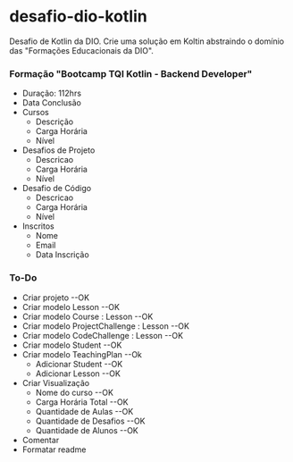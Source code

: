 # desafio-dio-kotlin
 Desafio de Kotlin da DIO. Crie uma solução em Koltin abstraindo o domínio das "Formações Educacionais da DIO".

### Formação "Bootcamp TQI Kotlin - Backend Developer"
- Duração: 112hrs
- Data Conclusão
- Cursos
  - Descrição
  - Carga Horária
  - Nível
- Desafios de Projeto
  - Descricao
  - Carga Horária
  - Nível
- Desafio de Código
  - Descricao
  - Carga Horária
  - Nível
- Inscritos
  - Nome
  - Email
  - Data Inscrição

### To-Do
- Criar projeto --OK
- Criar modelo Lesson --OK
- Criar modelo Course : Lesson --OK
- Criar modelo ProjectChallenge : Lesson --OK
- Criar modelo CodeChallenge : Lesson --OK
- Criar modelo Student --OK
- Criar modelo TeachingPlan --Ok
  - Adicionar Student --OK
  - Adicionar Lesson --OK
- Criar Visualização
  - Nome do curso --OK
  - Carga Horária Total --OK
  - Quantidade de Aulas --OK
  - Quantidade de Desafios --OK
  - Quantidade de Alunos --OK
- Comentar
- Formatar readme